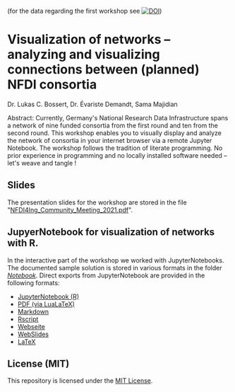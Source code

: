 (for the data regarding the first workshop see [![DOI](https://zenodo.org/badge/DOI/10.5281/zenodo.4322757.svg)](https://doi.org/10.5281/zenodo.4322757))

# Visualization of networks – analyzing and visualizing connections between (planned) NFDI consortia

Dr. Lukas C. Bossert, Dr. Évariste Demandt, Sama Majidian

Abstract: Currently, Germany's National Research Data Infrastructure spans a network of nine funded consortia from the first round and ten from the second round. This workshop enables you to visually display and analyze the network of consortia in your internet browser via a remote Jupyter Notebook. The workshop follows the tradition of literate programming. No prior experience in programming and no locally installed software needed – let's weave and tangle !

## Slides

The presentation slides for the workshop are stored in the file "[NFDI4Ing_Community_Meeting_2021.pdf](NFDI4Ing_Community_Meeting_2021.pdf)".

## JupyerNotebook for visualization of networks with R.

In the interactive part of the workshop we worked with JupyterNotebooks.
The documented sample solution is stored in various formats in the folder [_Notebook_](Notebook/).
Direct exports from JupyterNotebook are provided in the following formats:

- [JupyterNotebook (R)](Notebook/das-versprechen-der-vernetzung.ipynb)
- [PDF (via LuaLaTeX)](Notebook/das-versprechen-der-vernetzung.pdf)
- [Markdown](Notebook/das-versprechen-der-vernetzung.md)
- [Rscript](Notebook/das-versprechen-der-vernetzung.r)
- [Webseite](Notebook/das-versprechen-der-vernetzung.html)
- [WebSlides](Notebook/das-versprechen-der-vernetzung.slides.html)
- [LaTeX](Notebook/das-versprechen-der-vernetzung.tex)

## License (MIT)

This repository is licensed under the [MIT License](LICENSE).
